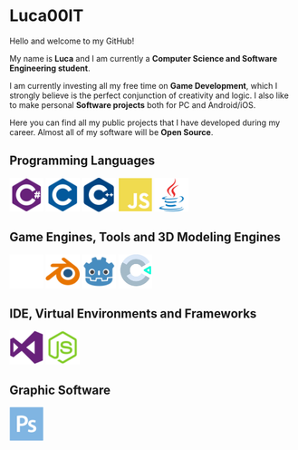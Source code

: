 # Luca00IT

Hello and welcome to my GitHub!

My name is **Luca** and I am currently a **Computer Science and Software Engineering student**.

I am currently investing all my free time on **Game Development**, 
which I strongly believe is the perfect conjunction of creativity and logic.
I also like to make personal **Software projects** both for PC and Android/iOS.

Here you can find all my public projects that I have developed during my career.
Almost all of my software will be **Open Source**.

## Programming Languages

<img src="https://github.com/devicons/devicon/blob/master/icons/csharp/csharp-plain.svg" width="60" /> <img src="https://github.com/devicons/devicon/blob/master/icons/c/c-plain.svg" width="60" /> <img src="https://github.com/devicons/devicon/blob/master/icons/cplusplus/cplusplus-plain.svg" width="60" /> <img src="https://github.com/devicons/devicon/blob/master/icons/javascript/javascript-plain.svg" width="60" /> <img src="https://github.com/devicons/devicon/blob/master/icons/java/java-original.svg" width="60" />


## Game Engines, Tools and 3D Modeling Engines

<img src="https://github.com/Luca00IT/icons/blob/main/unity-original-white.svg" width="60" /> <img src="https://github.com/devicons/devicon/blob/master/icons/blender/blender-original.svg" width="60" /> <img src="https://github.com/devicons/devicon/blob/master/icons/godot/godot-original.svg" width="60" /> <img src="https://github.com/Luca00IT/icons/blob/main/Construct%203%20Logo.png" width="60" />

## IDE, Virtual Environments and Frameworks

<img src="https://github.com/devicons/devicon/blob/master/icons/visualstudio/visualstudio-plain.svg" width="60" /> <img src="https://github.com/devicons/devicon/blob/master/icons/nodejs/nodejs-plain.svg" width="60" /> 

## Graphic Software
<img src="https://github.com/devicons/devicon/blob/master/icons/photoshop/photoshop-plain.svg" width="60" /> 

<!---
Luca00IT/Luca00IT is a ✨ special ✨ repository because its `README.md` (this file) appears on your GitHub profile.
You can click the Preview link to take a look at your changes.
--->
